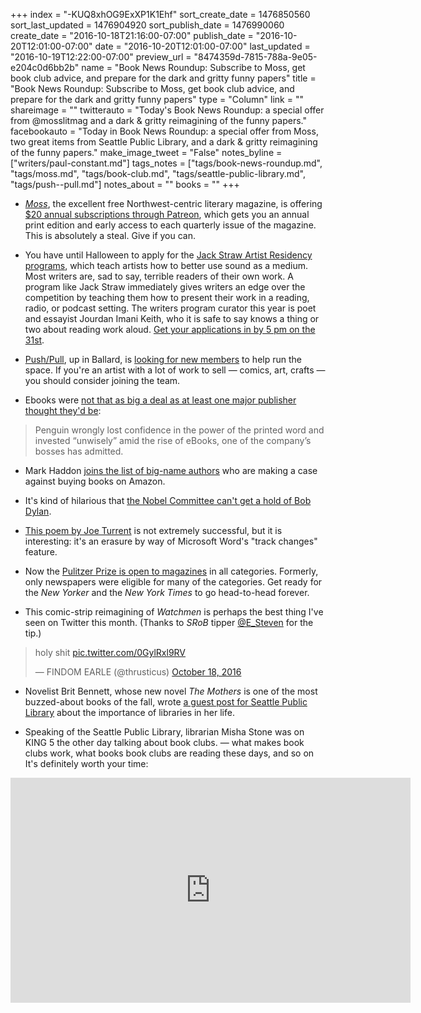 +++
index = "-KUQ8xhOG9ExXP1K1Ehf"
sort_create_date = 1476850560
sort_last_updated = 1476904920
sort_publish_date = 1476990060
create_date = "2016-10-18T21:16:00-07:00"
publish_date = "2016-10-20T12:01:00-07:00"
date = "2016-10-20T12:01:00-07:00"
last_updated = "2016-10-19T12:22:00-07:00"
preview_url = "8474359d-7815-788a-9e05-e204c0d6bb2b"
name = "Book News Roundup: Subscribe to Moss, get book club advice, and prepare for the dark and gritty funny papers"
title = "Book News Roundup: Subscribe to Moss, get book club advice, and prepare for the dark and gritty funny papers"
type = "Column"
link = ""
shareimage = ""
twitterauto = "Today's Book News Roundup: a special offer from @mosslitmag and a dark & gritty reimagining of the funny papers."
facebookauto = "Today in Book News Roundup: a special offer from Moss, two great items from Seattle Public Library, and a dark & gritty reimagining of the funny papers."
make_image_tweet = "False"
notes_byline = ["writers/paul-constant.md"]
tags_notes = ["tags/book-news-roundup.md", "tags/moss.md", "tags/book-club.md", "tags/seattle-public-library.md", "tags/push--pull.md"]
notes_about = ""
books = ""
+++
* [*Moss*](http://www.mosslit.com/vol02/issue05.html), the excellent free Northwest-centric literary magazine, is offering [$20 annual subscriptions through Patreon](https://www.patreon.com/mosslit), which gets you an annual print edition and early access to each quarterly issue of the magazine. This is absolutely a steal. Give if  you can.

* You have until Halloween to apply for the [Jack Straw Artist Residency programs](http://jackstraw.org/programs/asp/2017/2017_apps.shtml), which teach artists how to better use sound as a medium. Most writers are, sad to say, terrible readers of their own work. A program like Jack Straw immediately gives writers an edge over the competition by teaching them how to present their work in a reading, radio, or podcast setting. The writers program curator this year is poet and essayist Jourdan Imani Keith, who it is safe to say knows a thing or two about reading work aloud. [Get your applications in by 5 pm on the 31st](http://jackstraw.org/programs/asp/2017/WP2017_application.shtml).

* [Push/Pull](http://www.seattlereviewofbooks.com/notes/2016/01/06/pushpull-gallery-is-our-january-bookstore-of-the-month/), up in Ballard, is [looking for new members](http://pushpullseattle.weebly.com/join.html) to help run the space. If you're an artist with a lot of work to sell — comics, art, crafts — you should consider joining the team. 

* Ebooks were [not that as big a deal as at least one major publisher thought they'd be](http://www.telegraph.co.uk/news/2016/10/14/penguin-boss-admits-the-company-read-too-much-into-the-ebook-hyp/):

<blockquote>Penguin wrongly lost confidence in the power of the printed word and invested “unwisely” amid the rise of eBooks, one of the company’s bosses has admitted.</blockquote>

* Mark Haddon [joins the list of big-name authors](https://www.theguardian.com/books/shortcuts/2016/oct/17/mark-haddon-joins-john-le-carre-and-ian-rankin-in-the-fight-against-amazon) who are making a case against buying books on Amazon.

* It's kind of hilarious that [the Nobel Committee can't get a hold of Bob Dylan](http://www.vulture.com/2016/10/bob-dylan-plays-hard-to-get-with-nobel-committee.html).

* [This poem by Joe Turrent](http://www.3ammagazine.com/3am/joeturrent/) is not extremely successful, but it is interesting: it's an erasure by way of Microsoft Word's "track changes" feature.

* Now the [Pulitzer Prize is open to magazines](http://www.pulitzer.org/news/pulitzer-prizes-open-all-journalism-categories-magazines) in all categories. Formerly, only newspapers were eligible for many of the categories. Get ready for the *New Yorker* and the *New York Times* to go head-to-head forever.

* This comic-strip reimagining of *Watchmen* is perhaps the best thing I've seen on Twitter this month. (Thanks to *SRoB* tipper [@E_Steven](https://twitter.com/E_Steven) for the tip.)

<blockquote class="twitter-tweet" data-lang="en"><p lang="en" dir="ltr">holy shit <a href="https://t.co/0GylRxl9RV">pic.twitter.com/0GylRxl9RV</a></p>&mdash; FINDOM EARLE (@thrusticus) <a href="https://twitter.com/thrusticus/status/788477345107542016">October 18, 2016</a></blockquote>

* Novelist Brit Bennett, whose new novel *The Mothers* is one of the most buzzed-about books of the fall, wrote [a guest post for Seattle Public Library](https://shelftalkblog.wordpress.com/2016/10/18/a-note-from-brit-bennett-author-of-the-mothers/) about the importance of libraries in her life.

* Speaking of the Seattle Public Library, librarian Misha Stone was on KING 5 the other day talking about book clubs. — what makes book clubs work, what books book clubs are reading these days, and so on It's definitely worth your time:

<iframe width="640" height="360" style="border-width:0" src="http://interactive.tegna-media.com/video/embed/embed.html?id=2395963&type=video&title=Seattle%20book%20club%20approved%20&site=281&playerid=6918249996581&dfpid=32805352&dfpposition=Video_prestream_external§ion=home"></iframe>